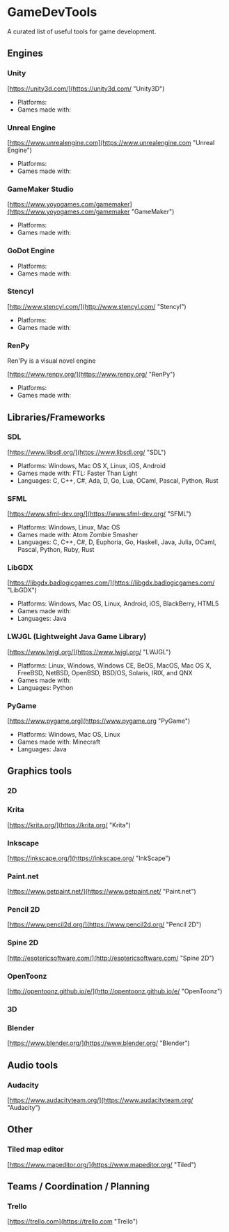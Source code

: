# GameDevTools

A curated list of useful tools for game development.

## Engines

### Unity

[https://unity3d.com/](https://unity3d.com/ "Unity3D")

- Platforms: 
- Games made with:

### Unreal Engine

[https://www.unrealengine.com](https://www.unrealengine.com "Unreal Engine")

- Platforms: 
- Games made with:

### GameMaker Studio

[https://www.yoyogames.com/gamemaker](https://www.yoyogames.com/gamemaker "GameMaker")

- Platforms: 
- Games made with:

### GoDot Engine

- Platforms: 
- Games made with:

### Stencyl

[http://www.stencyl.com/](http://www.stencyl.com/ "Stencyl")

- Platforms: 
- Games made with:

### RenPy

Ren'Py is a visual novel engine

[https://www.renpy.org/](https://www.renpy.org/ "RenPy")

- Platforms: 
- Games made with:

## Libraries/Frameworks

### SDL

[https://www.libsdl.org/](https://www.libsdl.org/ "SDL")

- Platforms: Windows, Mac OS X, Linux, iOS, Android
- Games made with: FTL: Faster Than Light
- Languages: C, C++, C#, Ada, D, Go, Lua, OCaml, Pascal, Python, Rust

### SFML

[https://www.sfml-dev.org/](https://www.sfml-dev.org/ "SFML")

- Platforms: Windows, Linux, Mac OS
- Games made with: Atom Zombie Smasher
- Languages: C, C++, C#, D, Euphoria, Go, Haskell, Java, Julia, OCaml, Pascal, Python, Ruby, Rust

### LibGDX

[https://libgdx.badlogicgames.com/](https://libgdx.badlogicgames.com/ "LibGDX")

- Platforms: Windows, Mac OS, Linux, Android, iOS, BlackBerry, HTML5
- Games made with:
- Languages: Java

### LWJGL (Lightweight Java Game Library)

[https://www.lwjgl.org/](https://www.lwjgl.org/ "LWJGL")

- Platforms:  Linux, Windows, Windows CE, BeOS, MacOS, Mac OS X, FreeBSD, NetBSD, OpenBSD, BSD/OS, Solaris, IRIX, and QNX
- Games made with: 
- Languages: Python

### PyGame

[https://www.pygame.org](https://www.pygame.org "PyGame")

- Platforms: Windows, Mac OS, Linux
- Games made with: Minecraft
- Languages: Java

## Graphics tools

### 2D

### Krita

[https://krita.org/](https://krita.org/ "Krita")

### Inkscape

[https://inkscape.org/](https://inkscape.org/ "InkScape")

### Paint.net

[https://www.getpaint.net/](https://www.getpaint.net/ "Paint.net")

### Pencil 2D

[https://www.pencil2d.org/](https://www.pencil2d.org/ "Pencil 2D")

### Spine 2D

[http://esotericsoftware.com/](http://esotericsoftware.com/ "Spine 2D")

### OpenToonz

[http://opentoonz.github.io/e/](http://opentoonz.github.io/e/ "OpenToonz")

### 3D

### Blender

[https://www.blender.org/](https://www.blender.org/ "Blender")


## Audio tools

### Audacity

[https://www.audacityteam.org/](https://www.audacityteam.org/ "Audacity")


## Other

### Tiled map editor

[https://www.mapeditor.org/](https://www.mapeditor.org/ "Tiled")

## Teams / Coordination / Planning

### Trello

[https://trello.com](https://trello.com "Trello")



